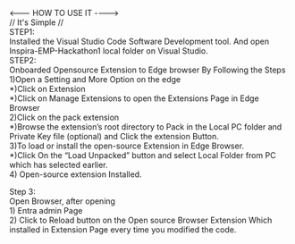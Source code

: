 <---  HOW TO USE IT  ---->                                                                                                                                              
  // It's Simple //                                                                                                                                                  
STEP1:                                                                                                                                       
Installed the Visual Studio Code Software Development tool. And open Inspira-EMP-Hackathon1 local folder on Visual Studio.                                                                                                                                                                                                                       
STEP2:                                                                                                                                                                  
Onboarded Opensource Extension to Edge browser By Following the Steps                                                                                                   
     1)Open a Setting and More Option on the edge                                                                                                                       
          *)Click on Extension                                                                                                                                          
          *)Click on Manage Extensions to open the Extensions Page in Edge Browser                                                                                      
      2)Click on the pack extension                                                                                                                                     
          *)Browse the extension’s root directory to Pack in the Local PC folder and Private Key file (optional) and  Click the extension Button.                       
      3)To load or install the open-source Extension in Edge Browser.                                                                                                   
          *)Click On the “Load Unpacked” button and select Local Folder from PC which has selected earlier.                                                             
      4) Open-source extension Installed.                                                                                                                               
                                                                                                                                                                        
Step 3:                                                                                                                                                                 
Open Browser, after opening                                                                                                                                             
       1)	Entra admin Page                                                                                                                                              
       2)	Click to  Reload button on  the Open source Browser Extension Which installed in Extension Page every time you modified the code.                          
 
